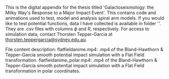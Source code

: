 This is the digital appendix for the thesis titled 'Galactoseismology: the Milky Way's Response to a Major Impact Event'. 
This contains code and animations used to test, model and analysis spiral arm models. 
If you would like to test potential functions, data I have collected is available in folder ''. They are .csv files with columns $\phi$ and R, respectively.
For access to simulation data, contact Thorsten Tepper-Garcia at thorsten.teppergarcia@sydney.edu.au. 

File content description:
flatfieldanime.mp4: .mp4 of the Bland-Hawthorn & Tepper-Garcia smooth potential impact simulation with a Flat Field transformation.
flatfieldanime_polar.mp4: .mp4 of the Bland-Hawthorn & Tepper-Garcia smooth potential impact simulation with a Flat Field transformation in polar coordinates.
